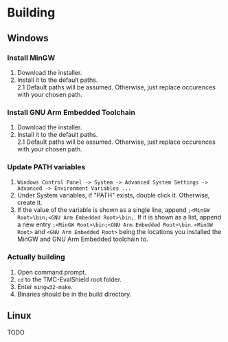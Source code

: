 # Building

## Windows

### Install MinGW

1. Download the installer.  
2. Install it to the default paths.  
2.1 Default paths will be assumed. Otherwise, just replace occurences with your chosen path.  

### Install GNU Arm Embedded Toolchain

1. Download the installer.  
2. Install it to the default paths.  
2.1 Default paths will be assumed. Otherwise, just replace occurences with your chosen path.  

### Update PATH variables

1. `Windows Control Panel -> System -> Advanced System Settings -> Advanced -> Environment Variables ...`  
2. Under System variables, if "PATH" exists, double click it. Otherwise, create it.  
3. If the value of the variable is shown as a single line, append `;<MinGW Root>\bin;<GNU Arm Embedded Root>\bin;`.
If it is shown as a list, append a new entry `;<MinGW Root>\bin;<GNU Arm Embedded Root>\bin`.
`<MinGW Root>` and `<GNU Arm Embedded Root>` being the locations you installed the MinGW and GNU Arm Embedded toolchain to.  

### Actually building

1. Open command prompt.  
2. `cd` to the TMC-EvalShield root folder.  
3. Enter `mingw32-make`.  
4. Binaries should be in the build directory.  

## Linux

TODO
